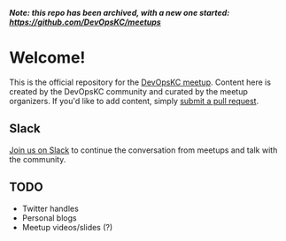 ***Note: this repo has been archived, with a new one started: https://github.com/DevOpsKC/meetups***

# Welcome!

This is the official repository for the [DevOpsKC meetup](http://www.meetup.com/DevOps-Kansas-City/).
Content here is created by the DevOpsKC community and curated by the meetup organizers. If you'd like to add content, simply [submit a pull request](https://github.com/DevOpsKC/meetup/compare).

## Slack

[Join us on Slack](http://devopskc.herokuapp.com/) to continue the conversation from meetups and talk with the community.

## TODO

* Twitter handles
* Personal blogs
* Meetup videos/slides (?)


